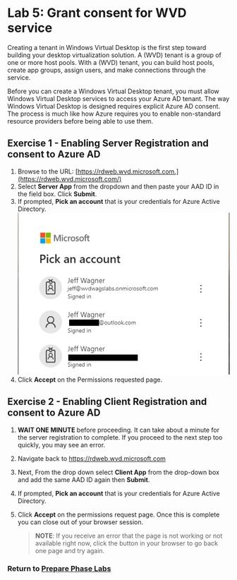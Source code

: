 # Lab 5: Grant consent for WVD service

Creating a tenant in Windows Virtual Desktop is the first step toward building your desktop virtualization solution. A (WVD) tenant is a group of one or more host pools. With a (WVD) tenant, you can build host pools, create app groups, assign users, and make connections through the service. 

Before you can create a Windows Virtual Desktop tenant, you must allow Windows Virtual Desktop services to access your Azure AD tenant. The way Windows Virtual Desktop is designed requires explicit Azure AD consent. The process is much like how Azure requires you to enable non-standard resource providers before being able to use them.

## Exercise 1 - Enabling Server Registration and consent to Azure AD

1. Browse to the URL: [https://rdweb.wvd.microsoft.com.](https://rdweb.wvd.microsoft.com/)  
2. Select **Server App** from the dropdown and then paste your AAD ID in the field box. Click **Submit**.
3. If prompted, **Pick an account** that is your credentials for Azure Active Directory.
    ![PickAnAccount](../attachments/PickAnAccount.png)
4. Click **Accept** on the Permissions requested page.

## Exercise 2 - Enabling Client Registration and consent to Azure AD

1. **WAIT ONE MINUTE** before proceeding. It can take about a minute for the server registration to complete. If you proceed to the next step too quickly, you may see an error.
2. Navigate back to [https://rdweb.wvd.microsoft.com ](https://rdweb.wvd.microsoft.com/)  
3. Next, From the drop down select **Client App** from the drop-down box and add the same AAD ID again then **Submit**.
4. If prompted, **Pick an account** that is your credentials for Azure Active Directory.
5. Click **Accept** on the permissions request page. Once this is complete you can close out of your browser session.

    >**NOTE**: If you receive an error that the page is not working or not available right now, click the button in your browser to go back one page and try again.

### Return to [Prepare Phase Labs](prepare.md)
